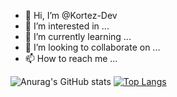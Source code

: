 - 👋 Hi, I’m @Kortez-Dev
- 👀 I’m interested in ...
- 🌱 I’m currently learning ...
- 💞️ I’m looking to collaborate on ...
- 📫 How to reach me ...

<!---
Kortez-Dev/Kortez-Dev is a ✨ special ✨ repository because its `README.md` (this file) appears on your GitHub profile.
You can click the Preview link to take a look at your changes.
--->

![Anurag's GitHub stats](https://github-readme-stats.vercel.app/api?username=Kortez-Dev&show_icons=true&theme=tokyonight)
[![Top Langs](https://github-readme-stats.vercel.app/api/top-langs/?username=Kortez-Dev&layout=compact)](https://github.com/anuraghazra/github-readme-stats&theme=tokyonight)

